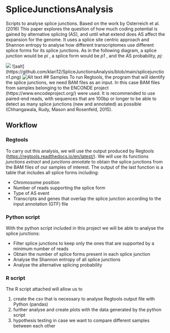 # SpliceJunctionsAnalysis
Scripts to analyse splice junctions. Based on the work by Osterreich et al. (2016)
This paper explores the question of how much coding potential is gained by alternative splicing (AS), and until what extend does AS affect the expansion for the genome.
It uses a splice site centric approach and Shannon entropy to analyse how different transcriptomes use different splice forms for its splice junctions.
As in the following diagram, a splice junction would be <em>pi</em> , a splice form would be <em>p1</em> , and the AS probability, <em>pj</em>:

<img src="splicejunction1.jpg">
![aalt](https://github.com/klari12/SpliceJunctionsAnalysis/blob/main/splicejunction1.png)
<img src="(https://github.com/klari12/SpliceJunctionsAnalysis/blob/main/splicejunction1.png)" alt="Alt text" title="Optional title">
## Samples
To run Regtools, the program that will identify the splice junctions, we need BAM files as an input.
In this case BAM files from samples belonging to the ENCONDE project (https://www.encodeproject.org/) were used.
It is recommended to use paired-end reads, with sequences that are 100bp or longer to be able to detect as many splice junctions (new and annotated) as possible (Chhangawala, Rudy, Mason and Rosenfeld, 2015).

## Workflow
### Regtools
To carry out this analysis, we will use the output produced by Regtools (https://regtools.readthedocs.io/en/latest/). We will use its functions <em>junctions extract</em>  and <em>junctions annotate</em> to obtain the splice junctions from the BAM files of our samples of interest.
The output of the last function is a table that includes all splice forms including:
- Chromosome position
- Number of reads supporting the splice form
- Type of AS event
- Transcripts and genes that overlap the splice junction according to the input annotation (GTF) file
### Python script
With the python script included in this project we will be able to analyse the splice junctions:
- Filter splice junctions to keep only the ones that are supported by a minimum number of reads
- Obtain the number of splice forms present in each splice junction
- Analyse the Shannon entropy of all splice junctions
- Analyse the alternative splicing probability 
### R script
The R script attached will allow us to 
1) create the csv that is necessary to analyse Regtools output file with Python (pandas)
2) further analyse and create plots with the data generated by the python script
3) hypothesis testing in case we want to compare different samples between each other

